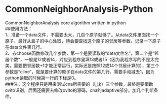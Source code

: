 # CommonNeighborAnalysis-Python
CommonNeighborAnalysis core algorithm written in python  
##使用方法：  
1、准备一个data文件，不需要太大，几百个原子就够了。从data文件里面找一个原子，最好从盒子的中心处取，待会要查找这个原子的邻居等参数，记录一下原子在data文件第几行。  
2、去choose函数修改几个参数，第一个是要读取的“data文件名”，第二个是“邻居个数”，一般是12或者14，对应到程序里填13或者15（因为我程序写的不是太完美，需要把邻居数+1才能正常运行，实际还是按照12或14个邻居计算的），第三个参数是“cline”，就是要计算的原子在data文件的第几行，需要手动减去1，因为python读取的时候第一行的下标是0。  
###注：这个程序只是用来测试cna所需要的（i,j,k）三个参数，最终是要借助ovito识别，后面还需要去修改ovito的源码，cna的adaptive部分，加几个判断条件。

